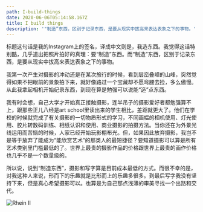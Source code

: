 ```yaml
---
path: I-build-things
date: 2020-06-06T05:14:58.167Z
title: I build things
description: '"制造”东西，区别于记录东西，是要从现实中拔高来表达表象之下的事物。'
---
```

标题这句话是我的Instagram上的签名，译成中文则是，我造东西。我觉得这话特别酷，几乎道出把照片拍好的真理：要“制造”东西。而“制造”东西，区别于记录东西，是要从现实中拔高来表达表象之下的事物。



我第一次产生对摄影的冲动还是在某次旅行的时候，看到层峦叠嶂的山峰，突然觉得如果不把眼前的景象拍下来，就好像路过一个宝藏却不愿弯腰去捡，多么傲慢。从此我拿起相机开始纪录东西，到现在算是勉强可以说能“造”点东西。



我有时会想，自己大学才开始真正接触摄影，连半吊子的摄影爱好者都勉强算不上，跟那些正儿八经是art school里读出来的学生相比，差距就更大了。他们在学校的时候就完成了有关摄影的一切物质形式的学习，不同画幅的相机使用、灯光使用、胶片转数码训练、相纸认识和使用、商业摄影的拍摄方法。当你还在为外景光线运用而苦恼的时候，人家已经开始玩影棚布光。但，如果因此放弃摄影，我岂不是等于放弃了能成为“能欣赏艺术”的那类人的最短捷径？要知道摄影可以算是所有艺术类别里门槛最低的了。世界上最贵的摄影作品的价格跟世界上最贵的画作价格也几乎不是一个数量级的。



所以说，说到“制造东西”，摄影和写字算是目前成本最低的方式。而很不幸的是，对我这种人来说，形而下的乐趣就是比形而上的乐趣多很多。到最后写字我没有坚持下来，但是真心希望摄影可以。也算是为自己那点浅薄的审美寻找一个出路和交代。

![Rhein II](/../assets/jf5hesmdehxq-kcpmxqdpqd2wv_psnog2mce6vrsas.jpg "世界上最贵的照片 - 莱茵河2号")
